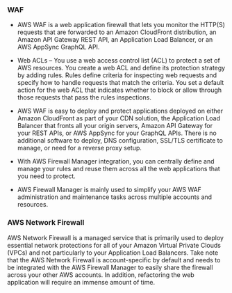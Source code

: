 ### WAF
* AWS WAF is a web application firewall that lets you monitor the HTTP(S) requests that are forwarded to an Amazon CloudFront distribution, an Amazon API Gateway REST API, an Application Load Balancer, or an AWS AppSync GraphQL API.

* Web ACLs – You use a web access control list (ACL) to protect a set of AWS resources. You create a web ACL and define its protection strategy by adding rules. Rules define criteria for inspecting web requests and specify how to handle requests that match the criteria. You set a default action for the web ACL that indicates whether to block or allow through those requests that pass the rules inspections.

* AWS WAF is easy to deploy and protect applications deployed on either Amazon CloudFront as part of your CDN solution, the Application Load Balancer that fronts all your origin servers, Amazon API Gateway for your REST APIs, or AWS AppSync for your GraphQL APIs. There is no additional software to deploy, DNS configuration, SSL/TLS certificate to manage, or need for a reverse proxy setup.

* With AWS Firewall Manager integration, you can centrally define and manage your rules and reuse them across all the web applications that you need to protect.
*  AWS Firewall Manager is mainly used to simplify your AWS WAF administration and maintenance tasks across multiple accounts and resources.

### AWS Network Firewall

AWS Network Firewall is a managed service that is primarily used to deploy essential network protections for all of your Amazon Virtual Private Clouds (VPCs) and not particularly to your Application Load Balancers. Take note that the AWS Network Firewall is account-specific by default and needs to be integrated with the AWS Firewall Manager to easily share the firewall across your other AWS accounts. In addition, refactoring the web application will require an immense amount of time.